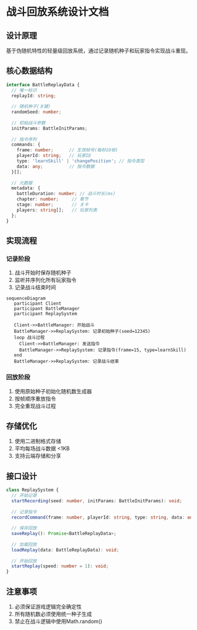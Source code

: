 # 战斗回放系统设计文档

## 设计原理
基于伪随机特性的轻量级回放系统，通过记录随机种子和玩家指令实现战斗重现。

## 核心数据结构
```typescript
interface BattleReplayData {
  // 唯一标识
  replayId: string;
  
  // 随机种子(关键)
  randomSeed: number;
  
  // 初始战斗参数
  initParams: BattleInitParams;
  
  // 指令序列
  commands: {
    frame: number;      // 生效帧号(每秒10帧)
    playerId: string;   // 玩家ID
    type: 'learnSkill' | 'changePosition'; // 指令类型
    data: any;          // 指令数据
  }[];
  
  // 元数据
  metadata: {
    battleDuration: number; // 战斗时长(ms)
    chapter: number;     // 章节
    stage: number;       // 关卡
    players: string[];   // 玩家列表
  };
}
```

## 实现流程

### 记录阶段
1. 战斗开始时保存随机种子
2. 监听并序列化所有玩家指令
3. 记录战斗结束时间

```mermaid
sequenceDiagram
   participant Client
   participant BattleManager
   participant ReplaySystem
   
   Client->>BattleManager: 开始战斗
   BattleManager->>ReplaySystem: 记录初始种子(seed=12345)
   loop 战斗过程
     Client->>BattleManager: 发送指令
     BattleManager->>ReplaySystem: 记录指令(frame=15, type=learnSkill)
   end
   BattleManager->>ReplaySystem: 记录战斗结束
```

### 回放阶段
1. 使用原始种子初始化随机数生成器
2. 按帧顺序重放指令
3. 完全重现战斗过程

## 存储优化
1. 使用二进制格式存储
2. 平均每场战斗数据 <1KB
3. 支持云端存储和分享

## 接口设计
```typescript
class ReplaySystem {
  // 开始记录
  startRecording(seed: number, initParams: BattleInitParams): void;
  
  // 记录指令
  recordCommand(frame: number, playerId: string, type: string, data: any): void;
  
  // 保存回放
  saveReplay(): Promise<BattleReplayData>;
  
  // 加载回放
  loadReplay(data: BattleReplayData): void;
  
  // 开始回放
  startReplay(speed: number = 1): void;
}
```

## 注意事项
1. 必须保证游戏逻辑完全确定性
2. 所有随机数必须使用统一种子生成
3. 禁止在战斗逻辑中使用Math.random()